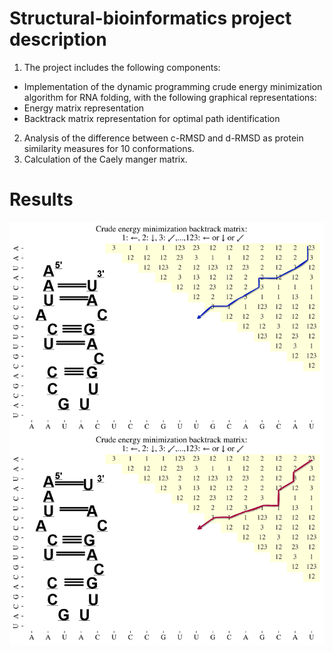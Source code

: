 # Structural-bioinformatics project description

1. The project includes the following components:
- Implementation of the dynamic programming crude energy minimization algorithm for RNA folding, with the following graphical representations:
- Energy matrix representation
- Backtrack matrix representation for optimal path identification
2. Analysis of the difference between c-RMSD and d-RMSD as protein similarity measures for 10 conformations.
3. Calculation of the Caely manger matrix.

# Results
![optimal fold](images/optimal_folds.png)
